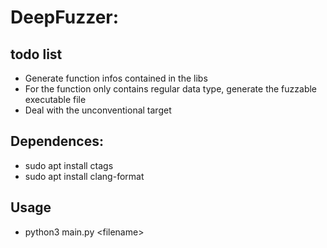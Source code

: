 # DeepFuzzer: 
## todo list
 - Generate function infos contained in the libs
 - For the function only contains regular data type, generate the fuzzable executable file
 - Deal with the unconventional target
 
## Dependences:
 - sudo apt install ctags
 - sudo apt install clang-format
 
## Usage
 - python3 main.py \<filename>
 
